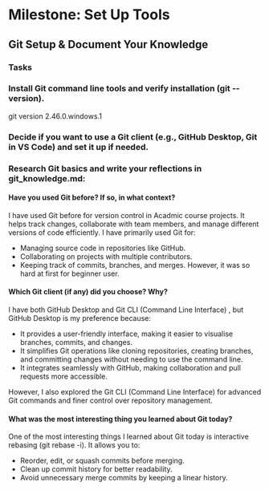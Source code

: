 # Milestone: Set Up Tools
## Git Setup & Document Your Knowledge

### Tasks
### Install Git command line tools and verify installation (git --version).
git version 2.46.0.windows.1

### Decide if you want to use a Git client (e.g., GitHub Desktop, Git in VS Code) and set it up if needed.

### Research Git basics and write your reflections in git_knowledge.md:
#### Have you used Git before? If so, in what context?
I have used Git before for version control in Acadmic course projects. It helps track changes, collaborate with team members, and manage different versions of code efficiently. I have primarily used Git for:
- Managing source code in repositories like GitHub.
- Collaborating on projects with multiple contributors.
- Keeping track of commits, branches, and merges.
However, it was so hard at first for beginner user.

#### Which Git client (if any) did you choose? Why?
I have both GitHub Desktop and Git CLI (Command Line Interface) , but GitHub Desktop is my preference because:
- It provides a user-friendly interface, making it easier to visualise branches, commits, and changes.
- It simplifies Git operations like cloning repositories, creating branches, and committing changes without needing to use the command line.
- It integrates seamlessly with GitHub, making collaboration and pull requests more accessible.

However, I also explored the Git CLI (Command Line Interface) for advanced Git commands and finer control over repository management.

#### What was the most interesting thing you learned about Git today?
One of the most interesting things I learned about Git today is interactive rebasing (git rebase -i). It allows you to:
- Reorder, edit, or squash commits before merging.
- Clean up commit history for better readability.
- Avoid unnecessary merge commits by keeping a linear history.

